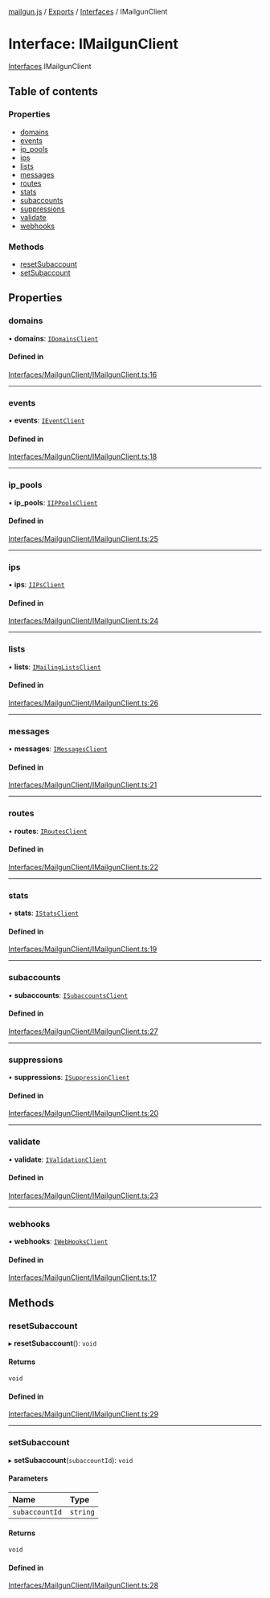 [mailgun.js](../README.md) / [Exports](../modules.md) / [Interfaces](../modules/Interfaces.md) / IMailgunClient

# Interface: IMailgunClient

[Interfaces](../modules/Interfaces.md).IMailgunClient

## Table of contents

### Properties

- [domains](Interfaces.IMailgunClient.md#domains)
- [events](Interfaces.IMailgunClient.md#events)
- [ip\_pools](Interfaces.IMailgunClient.md#ip_pools)
- [ips](Interfaces.IMailgunClient.md#ips)
- [lists](Interfaces.IMailgunClient.md#lists)
- [messages](Interfaces.IMailgunClient.md#messages)
- [routes](Interfaces.IMailgunClient.md#routes)
- [stats](Interfaces.IMailgunClient.md#stats)
- [subaccounts](Interfaces.IMailgunClient.md#subaccounts)
- [suppressions](Interfaces.IMailgunClient.md#suppressions)
- [validate](Interfaces.IMailgunClient.md#validate)
- [webhooks](Interfaces.IMailgunClient.md#webhooks)

### Methods

- [resetSubaccount](Interfaces.IMailgunClient.md#resetsubaccount)
- [setSubaccount](Interfaces.IMailgunClient.md#setsubaccount)

## Properties

### domains

• **domains**: [`IDomainsClient`](Interfaces.IDomainsClient.md)

#### Defined in

[Interfaces/MailgunClient/IMailgunClient.ts:16](https://github.com/mailgun/mailgun.js/blob/999bc13/lib/Interfaces/MailgunClient/IMailgunClient.ts#L16)

___

### events

• **events**: [`IEventClient`](Interfaces.IEventClient.md)

#### Defined in

[Interfaces/MailgunClient/IMailgunClient.ts:18](https://github.com/mailgun/mailgun.js/blob/999bc13/lib/Interfaces/MailgunClient/IMailgunClient.ts#L18)

___

### ip\_pools

• **ip\_pools**: [`IIPPoolsClient`](Interfaces.IIPPoolsClient.md)

#### Defined in

[Interfaces/MailgunClient/IMailgunClient.ts:25](https://github.com/mailgun/mailgun.js/blob/999bc13/lib/Interfaces/MailgunClient/IMailgunClient.ts#L25)

___

### ips

• **ips**: [`IIPsClient`](Interfaces.IIPsClient.md)

#### Defined in

[Interfaces/MailgunClient/IMailgunClient.ts:24](https://github.com/mailgun/mailgun.js/blob/999bc13/lib/Interfaces/MailgunClient/IMailgunClient.ts#L24)

___

### lists

• **lists**: [`IMailingListsClient`](Interfaces.IMailingListsClient.md)

#### Defined in

[Interfaces/MailgunClient/IMailgunClient.ts:26](https://github.com/mailgun/mailgun.js/blob/999bc13/lib/Interfaces/MailgunClient/IMailgunClient.ts#L26)

___

### messages

• **messages**: [`IMessagesClient`](Interfaces.IMessagesClient.md)

#### Defined in

[Interfaces/MailgunClient/IMailgunClient.ts:21](https://github.com/mailgun/mailgun.js/blob/999bc13/lib/Interfaces/MailgunClient/IMailgunClient.ts#L21)

___

### routes

• **routes**: [`IRoutesClient`](Interfaces.IRoutesClient.md)

#### Defined in

[Interfaces/MailgunClient/IMailgunClient.ts:22](https://github.com/mailgun/mailgun.js/blob/999bc13/lib/Interfaces/MailgunClient/IMailgunClient.ts#L22)

___

### stats

• **stats**: [`IStatsClient`](Interfaces.IStatsClient.md)

#### Defined in

[Interfaces/MailgunClient/IMailgunClient.ts:19](https://github.com/mailgun/mailgun.js/blob/999bc13/lib/Interfaces/MailgunClient/IMailgunClient.ts#L19)

___

### subaccounts

• **subaccounts**: [`ISubaccountsClient`](Interfaces.ISubaccountsClient.md)

#### Defined in

[Interfaces/MailgunClient/IMailgunClient.ts:27](https://github.com/mailgun/mailgun.js/blob/999bc13/lib/Interfaces/MailgunClient/IMailgunClient.ts#L27)

___

### suppressions

• **suppressions**: [`ISuppressionClient`](Interfaces.ISuppressionClient.md)

#### Defined in

[Interfaces/MailgunClient/IMailgunClient.ts:20](https://github.com/mailgun/mailgun.js/blob/999bc13/lib/Interfaces/MailgunClient/IMailgunClient.ts#L20)

___

### validate

• **validate**: [`IValidationClient`](Interfaces.IValidationClient.md)

#### Defined in

[Interfaces/MailgunClient/IMailgunClient.ts:23](https://github.com/mailgun/mailgun.js/blob/999bc13/lib/Interfaces/MailgunClient/IMailgunClient.ts#L23)

___

### webhooks

• **webhooks**: [`IWebHooksClient`](Interfaces.IWebHooksClient.md)

#### Defined in

[Interfaces/MailgunClient/IMailgunClient.ts:17](https://github.com/mailgun/mailgun.js/blob/999bc13/lib/Interfaces/MailgunClient/IMailgunClient.ts#L17)

## Methods

### resetSubaccount

▸ **resetSubaccount**(): `void`

#### Returns

`void`

#### Defined in

[Interfaces/MailgunClient/IMailgunClient.ts:29](https://github.com/mailgun/mailgun.js/blob/999bc13/lib/Interfaces/MailgunClient/IMailgunClient.ts#L29)

___

### setSubaccount

▸ **setSubaccount**(`subaccountId`): `void`

#### Parameters

| Name | Type |
| :------ | :------ |
| `subaccountId` | `string` |

#### Returns

`void`

#### Defined in

[Interfaces/MailgunClient/IMailgunClient.ts:28](https://github.com/mailgun/mailgun.js/blob/999bc13/lib/Interfaces/MailgunClient/IMailgunClient.ts#L28)
